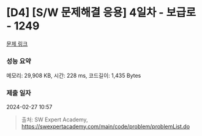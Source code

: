# [D4] [S/W 문제해결 응용] 4일차 - 보급로 - 1249 

[문제 링크](https://swexpertacademy.com/main/code/problem/problemDetail.do?contestProbId=AV15QRX6APsCFAYD) 

### 성능 요약

메모리: 29,908 KB, 시간: 228 ms, 코드길이: 1,435 Bytes

### 제출 일자

2024-02-27 10:57



> 출처: SW Expert Academy, https://swexpertacademy.com/main/code/problem/problemList.do